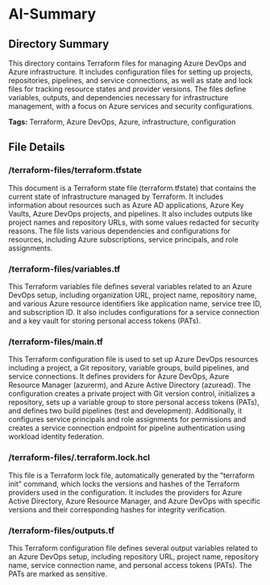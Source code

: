 # AI-Summary
## Directory Summary
This directory contains Terraform files for managing Azure DevOps and Azure infrastructure. It includes configuration files for setting up projects, repositories, pipelines, and service connections, as well as state and lock files for tracking resource states and provider versions. The files define variables, outputs, and dependencies necessary for infrastructure management, with a focus on Azure services and security configurations.

**Tags:** Terraform, Azure DevOps, Azure, infrastructure, configuration

## File Details
    
### /terraform-files/terraform.tfstate
This document is a Terraform state file (terraform.tfstate) that contains the current state of infrastructure managed by Terraform. It includes information about resources such as Azure AD applications, Azure Key Vaults, Azure DevOps projects, and pipelines. It also includes outputs like project names and repository URLs, with some values redacted for security reasons. The file lists various dependencies and configurations for resources, including Azure subscriptions, service principals, and role assignments.

### /terraform-files/variables.tf
This Terraform variables file defines several variables related to an Azure DevOps setup, including organization URL, project name, repository name, and various Azure resource identifiers like application name, service tree ID, and subscription ID. It also includes configurations for a service connection and a key vault for storing personal access tokens (PATs).

### /terraform-files/main.tf
This Terraform configuration file is used to set up Azure DevOps resources including a project, a Git repository, variable groups, build pipelines, and service connections. It defines providers for Azure DevOps, Azure Resource Manager (azurerm), and Azure Active Directory (azuread). The configuration creates a private project with Git version control, initializes a repository, sets up a variable group to store personal access tokens (PATs), and defines two build pipelines (test and development). Additionally, it configures service principals and role assignments for permissions and creates a service connection endpoint for pipeline authentication using workload identity federation.

### /terraform-files/.terraform.lock.hcl
This file is a Terraform lock file, automatically generated by the "terraform init" command, which locks the versions and hashes of the Terraform providers used in the configuration. It includes the providers for Azure Active Directory, Azure Resource Manager, and Azure DevOps with specific versions and their corresponding hashes for integrity verification.

### /terraform-files/outputs.tf
This Terraform configuration file defines several output variables related to an Azure DevOps setup, including repository URL, project name, repository name, service connection name, and personal access tokens (PATs). The PATs are marked as sensitive.
